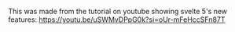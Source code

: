This was made from the tutorial on youtube showing svelte 5's new features: https://youtu.be/uSWMvDPpG0k?si=oUr-mFeHccSFn87T
